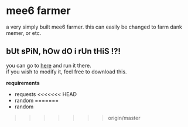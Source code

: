 # mee6 farmer
a very simply built mee6 farmer. this can easily be changed to farm dank memer, or etc.

## bUt sPiN, hOw dO i rUn tHiS !?!
you can go to <a href="https://mee6farmer.spinfal.repl.run">here</a> and run it there.<br>
if you wish to modify it, feel free to download this.

<b>requirements</b>
- requests
<<<<<<< HEAD
- random
=======
- random
>>>>>>> origin/master
